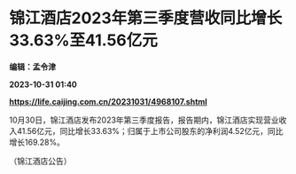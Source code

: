 # 锦江酒店2023年第三季度营收同比增长33.63%至41.56亿元
**编辑：孟令津**

**2023-10-31 01:40**

**https://life.caijing.com.cn/20231031/4968107.shtml**

10月30日，锦江酒店发布2023年第三季度报告，报告期内，锦江酒店实现营业收入41.56亿元，同比增长33.63%；归属于上市公司股东的净利润4.52亿元，同比增长169.28%。

（锦江酒店公告）